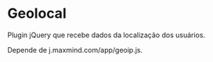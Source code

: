 Geolocal
========

Plugin jQuery que recebe dados da localização dos usuários.

Depende de j.maxmind.com/app/geoip.js.